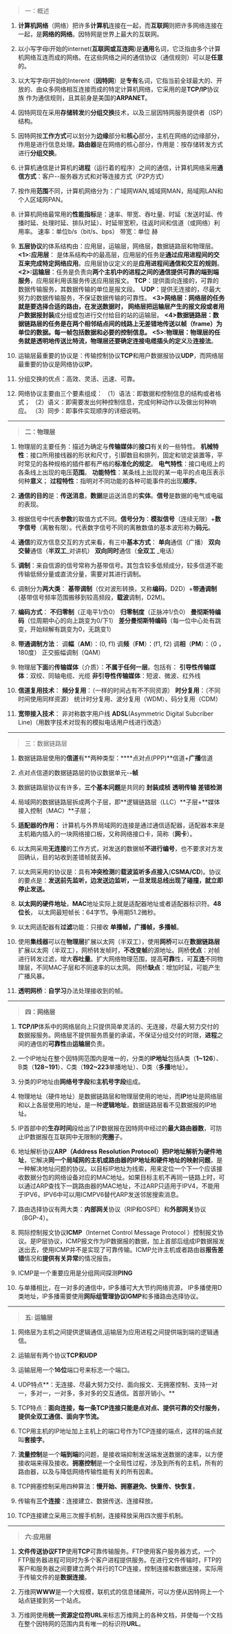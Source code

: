 
>一：概述

 1. **计算机网络**（网络）把许多**计算机**连接在一起，而**互联网**则把许多网络连接在一起，是**网络的网络**。因特网是世界上最大的互联网。

 2. 以小写字母i开始的internet(**互联网或互连网**)是**通用**名词，它泛指由多个计算机网络互连而成的网络。在这些网络之间的通信协议（通信规则）可以是**任意**的。

 3. 以大写字母I开始的Interent（**因特网**）是**专有**名词，它指当前全球最大的、开放的、由众多网络相互连接而成的特定计算机网络，它采用的是**TCP/IP**协议族 作为通信规则，且其前身是美国的**ARPANET**。

 4. 因特网现在采用**存储转发**的**分组交换**技术，以及三层因特网服务提供者（ISP）结构。

 5. 因特网按**工作方式**可以划分为**边缘**部分和**核心**部分，主机在网络的边缘部分，作用是进行信息处理。**路由器**是在网络的核心部分，作用是：按存储转发方式进行**分组交换**。

 6. 计算机通信是计算机的**进程**（运行着的程序）之间的通信，计算机网络采用**通信方式**：客户--服务器方式和对等连接方式（P2P方式）
 7. 按作用**范围**不同，计算机网络分为：广域网WAN,城域网MAN，局域网LAN和个人区域网PAN。

 8. 计算机网络最常用的**性能指标**是：速率、带宽、吞吐量、时延（发送时延、传播时延、处理时延、排队时延）、时延带宽积，往返时间和信道（或网络）利用率。
速率：单位b/s（bit/s、bps）
带宽：单位 赫 
 9. **五层协议**的体系结构由：应用层，运输层，网络层，数据链路层和物理层。
**<1>:应用层**： 是体系结构中的最高层，应用层的任务是**通过应用进程间的交互来完成特定网络应用**。应用层协议定义的是**应用进程间通信和交互的规则**。
**<2>:运输层**：任务是负责向**两个主机中的进程之间的通信提供可靠的端到端服务**，应用层利用该服务传送应用层报文。
**TCP**：提供面向连接的，可靠的数据传输服务，其数据传输的单位是报文段。
**ＵDP**：提供无连接的，尽最大努力的数据传输服务，不保证数据传输的可靠性。
**<3>网络层：**网络层的任务就是要选择合适的路由，在发送数据时， 网络层把运输层产生的报文段或者用户数据报**封装**成分组或包进行交付给目的站的运输层。
**<4>数据链路层：**数据链路层的任务是在两个相邻结点间的线路上无差错地传送以帧（frame）为单位的数据。每一帧包括数据和必要的控制信息。 
**<5>:物理层：**物理层的任务就是**透明**地传送比特流，物理层还要确定连接电缆插头的**定义**及**连接法**。 

 10. 运输层最重要的协议是：传输控制协议**TCP**和用户数据报协议**UDP**，而网络层最重要的协议是网络协议**IP**。

 11. 分组交换的优点：高效、灵活、迅速、可靠。

 12. 网络协议主要由三个要素组成：
 （1）语法：即数据和控制信息的结构或者格式；
 （2）语义：即需要发出何种控制信息，完成何种动作以及做出何种响应。
 （3）同步：即事件实现顺序的详细说明。
 


----------
>**二：物理层**

 1. 物理层的主要任务：描述为确定与**传输媒体**的**接口**有关的一些特性。
	**机械特性**：接口所用接线器的形状和尺寸，引脚数目和排列，固定和锁定装置等，平时常见的各种规格的插件都有严格的**标准化的规定**。
	**电气特性**：接口电缆上的各条线上出现的电压**范围**。
	**功能特性**：某条线上出现的某一电平的点电压表示何种**意义**；
	**过程特性**：指明对不同功能的各种可能事件的出现**顺序**。
	
 2. **通信的目的**是：**传送消息**，**数据**是运送消息的**实体**。**信号**是数据的电气或电磁的表现。

 3. 根据信号中代表**参数**的取值方式不同。**信号分为**：**模拟信号**（连续无限）+**数字信号**（离散有限）。代表数字信号不同的离散数值的基本波形称为**码元**。

 4. **通信**的双方信息交互的方式来看，有三中**基本方式**：
 **单向**通信（广播）
 **双向交替**通信（**半双工**_对讲机）
 **双向同时**通信（**全双工** _电话）
 
 5. **调制**：来自信源的信号常称为基带信号。其包含较多低频成分，较多信道不能传输低频分量或直流分量，需要对其进行调制。

 6. 调制分为**两大类**： **基带调制**（仅对波形转换，又称**编码**，D2D）+**带通调制**(基带信号频率范围搬移到较高频段，**载波**调制，D2M)。

 7. **编码方式**：
**不归零制**（正电平1/负0）
**归零制度**（正脉冲1/负0）
**曼彻斯特编码**（位周期中心的向上跳变为0/下1）
**差分曼彻斯特编码**（每一位中心处有跳变，开始辩解有跳变为0，无跳变1）

 8. **带通调制方法**：
 调**幅**（**AM**）：(0, f1)
 调**频**（**FM**）：(f1, f2)
 调**相**（**PM**）：（0 ， 180度）
 正交振幅调制（QAM）
 

 9. 物理层**下面**的**传输媒体**（介质）：**不属于任何一层**。包括有：
**引导性传输媒体**：双绞、同轴电缆、光缆
**非引导性传输媒体**：短波、微波、红外线

 10. **信道复用技术**：
  **频分复用**：（一样的时间占有不不同资源）
  **时分复用**：（不同时间使用同样资源）
  统计时分复用、波分复用（WDM）、码分复用（CDM）

 11. **宽带接入技术**： 非对称数字用户线 **ADSL**(Asymmetric Digital Subcriber Line)（用数字技术对现有的模拟电话用户线进行改造）


----------
>三：数据链路层

 1. 数据链路层使用的**信道**有**两种类型：****点对点(PPP)**信道+**广播**信道
 2.  点对点信道的数据链路层的协议数据单元-**-帧**

 3. 数据链路层协议有许多，**三个基本问题**是共同的
**封装成桢**
**透明传输**
**差错检测**

 4. 局域网的数据链路层拆成两个子层，即**逻辑链路层（LLC）**子层+**媒体接入控制（MAC）**子层；

 5. **适配器的作用：**
计算机与外界局域网的连接是通过通信适配器，适配器本来是主机箱内插入的一块网络接口板，又称网络接口卡，简称（**网卡**）。

 6. 以太网采用**无连接**的工作方式，对发送的数据帧**不进行编号**，也不要求对方发回确认，目的站收到差错帧就丢掉。

 7. 以太网采用的协议是：具有**冲突检测**的**载波监听多点接入**(**CSMA/CD**)。协议的要点是：**发送前先监听，边发送边监听，一旦发现总线出现了碰撞，就立即停止发送。**

 8. **以太网的硬件地址**，**MAC**地址实际上就是适配器地址或者适配器标识符。**48位长**， 以太网最短帧长：64字节。争用期51.2微秒。

 9. 以太网适配器有**过滤**功能：只接收 **单播帧，广播帧，多播帧**。

 10. 使用**集线器**可以在**物理层**扩展以太网（半双工），使用**网桥**可以在**数据链路层**扩展以太网（半双工），网桥转发帧时，**不改变帧**的源地址。网桥**优点**：对帧进行转发过滤，增大**吞吐量**。扩大网络物理范围，提高**可靠**性，可**互连**不同物理层，不同MAC子层和不同速率的以太网。 网桥**缺点**：增加时延，可能产生广播风暴。

 11. **透明网桥**：**自学习**办法处理接收到的帧。


----------
>**四：网络层**

 1. **TCP/IP**体系中的网络层向上只提供简单灵活的、无连接，尽最大努力交付的数据报服务。网络层不提供服务质量的承诺，不保证分组交付的时限，**进程**之间的通信的**可靠性**由**运输层**负责。

 2. 一个IP地址在整个因特网范围内是唯一的，分类的**IP地址**包括A类（**1~126**）、B类（**128~191**）、C类（**192~223**单播地址）、D类（**多播**地址）。

 3. 分类的IP地址由**网络号字段**和**主机号字段**组成。

 4. 物理地址（硬件地址）是数据链路层和物理层使用的地址，而**IP**地址是网络层和以上各层使用的地址，是一种**逻辑地址**，数据链路层看不见数据报的IP地址。

 5. IP首部中的**生存时间**段给出了IP数据报在因特网中经过的**最大路由器数**，可防止IP数据报在互联网中无限制的**兜圈**子。

 6. 地址解析协议**ARP（Address Resolution Protocol）**把IP地址解析为**硬件地址**，它解决**同一个局域网的主机或路由器的IP地址和硬件地址的映射问题**，是一种解决地址问题的协议。以目标IP地址为线索，用来定位一个下一个应该接收数据分包的网络设备对应的MAC地址。如果目标主机不再同一链路上时，可以通过ARP查找下一跳路由器的MAC地址，不过ARP只适用于IPV4，不能用于IPV6，IPV6中可以用ICMPV6替代ARP发送邻居搜索消息。

 7. 路由选择协议有两大类：**内部网关**协议（RIP和OSPE）和**外部网关**协议（BGP-4）。

 8. 网际控制报文协议**ICMP**（Internet Control Message Protocol ）控制报文协议。是IP层协议，ICMP报文作为IP数据报的数据，加上首部后组成IP数据报发送出去，使用ICMP并不是实现了可靠传输。ICMP允许主机或者路由器**报告差错**情况和**提供有关异常**的情况报告。

 9. ICMP是一个重要应用是分组网间探测**PING**

 10. 与单播相比，在一对多的通信中，IP多播可大大节约网络资源， IP多播使用D类地址，IP多播需要使用**网际组管理协议IGMP**和多播路由选择协议。


----------
>**五: 运输层**

 1. 网络层为主机之间提供逻辑通信,运输层为应用进程之间提供端到端的逻辑通信。

 2. 运输层有两个协议**TCP和UDP**

 3. 运输层用一个**16位**端口号来标志一个端口。

 4. UDP特点**：无连接、尽最大努力交付、面向报文、无拥塞控制、支持一对一，多对一，一对多，多对多的交互通信。首部开销小。**

 5. TCP特点：**面向连接，每一条TCP连接只能是点对点、提供可靠的交付服务，提供全双工通信、面向字节流。**

 6. TCP用主机的IP地址加上主机上的端口号作为TCP连接的端点，这样的端点就叫**套接字**。

 7. **流量控制**是一个**端到端**的问题，是接收端抑制发送端发送数据的速率，以方便接收端来得及接收。**拥塞控制**是一个全局性过程，涉及到所有的主机，所有的路由器，以及与降低网络传输性能有关的所有因素。

 8. TCP拥塞控制采用四种算法：**慢开始、拥塞避免、快重传、快恢复**。

 9. 传输有**三个连接**：连接建立、数据传送、连接释放。

 10. TCP连接建立采用三次握手机制，连接释放采用四次握手机制。


----------
>**六:应用层**

 1. **文件传送协议FTP**使用**TCP**可靠传输服务。FTP使用客户服务器方式，一个FTP服务器进程可同时为多个客户进程提供服务。在进行文件传输时，FTP的客户和服务器之间要建立两个并行的TCP连接，控制连接和数据连接，实际用于传输文件的是**数据连接**。

 2. 万维网**WWW**是一个大规模，联机式的信息储藏所，可以方便从因特网上一个站点链接到另一个站点。

 3. 万维网使用**统一资源定位符URL**来标志万维网上的各种文档，并使每一个文档在整个因特网的范围内具有唯一的标识符**URL**。